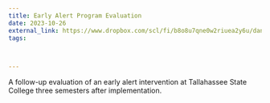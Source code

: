 ```yaml
---
title: Early Alert Program Evaluation
date: 2023-10-26
external_link: https://www.dropbox.com/scl/fi/b8o8u7qne0w2riuea2y6u/dan-beugnet-pathways-evaluation-report-2023.pdf?rlkey=jxiicii4pnn08wx8agls1v4dm&st=48tdup9s&dl=0
tags:
  


---
```


A follow-up evaluation of an early alert intervention at Tallahassee State College three semesters after implementation.

<!--more-->

